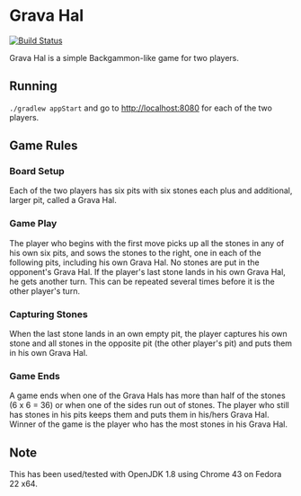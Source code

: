 # Grava Hal

[![Build Status](https://api.travis-ci.org/GeorgeSapkin/grava-hal.png)](https://travis-ci.org/GeorgeSapkin/grava-hal)

Grava Hal is a simple Backgammon-like game for two players.

## Running

`./gradlew appStart` and go to [http://localhost:8080](http://localhost:8080) for each of the two players.

## Game Rules

### Board Setup

Each of the two players has six pits with six stones each plus and additional, larger pit, called a Grava Hal.

### Game Play

The player who begins with the first move picks up all the stones in any of his own six pits, and sows the stones to the right, one in each of the following pits, including his own Grava Hal. No stones are put in the opponent's Grava Hal. If the player's last stone lands in his own Grava Hal, he gets another turn. This can be repeated several times before it is the other player's turn.

### Capturing Stones

When the last stone lands in an own empty pit, the player captures his own stone and all stones in the opposite pit (the other player's pit) and puts them in his own Grava Hal.

### Game Ends

A game ends when one of the Grava Hals has more than half of the stones (6 x 6 = 36) or when one of the sides run out of stones. The player who still has stones in his pits keeps them and puts them in his/hers Grava Hal. Winner of the game is the player who has the most stones in his Grava Hal.

## Note

This has been used/tested with OpenJDK 1.8 using Chrome 43 on Fedora 22 x64.
